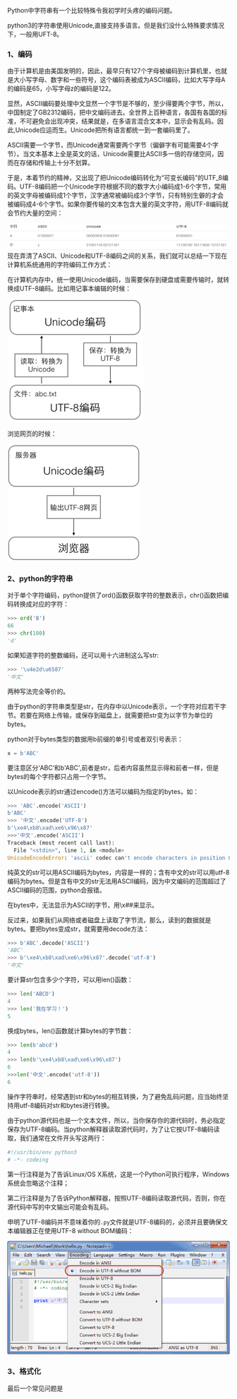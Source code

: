 Python中字符串有一个比较特殊令我初学时头疼的编码问题。

python3的字符串使用Unicode,直接支持多语言。但是我们没什么特殊要求情况下，一般用UFT-8。

### 1、编码

由于计算机是由美国发明的，因此，最早只有127个字母被编码到计算机里，也就是大小写字母、数字和一些符号，这个编码表被成为ASCII编码，比如大写字母A的编码是65，小写字母z的编码是122。

显然，ASCII编码要处理中文显然一个字节是不够的，至少得要两个字节，所以，中国制定了GB2312编码，把中文编码进去。全世界上百种语言，各国有各国的标准，不可避免会出现冲突，结果就是，在多语言混合文本中，显示会有乱码。因此,Unicode应运而生。Unicode把所有语言都统一到一套编码里了。

ASCII需要一个字节，而Unicode通常需要两个字节（偏僻字有可能需要4个字节）。当文本基本上全是英文的话，Unicode需要比ASCII多一倍的存储空间，因而在存储和传输上十分不划算。

于是，本着节约的精神，又出现了把Unicode编码转化为“可变长编码”的UTF\_8编码。UTF-8编码把一个Unicode字符根据不同的数字大小编码成1-6个字节，常用的英文字母被编码成1个字节，汉字通常被编码成3个字节，只有特别生僻的才会被编码成4-6个字节。如果你要传输的文本包含大量的英文字符，用UTF-8编码就会节约大量的空间：

![](/assets/1.PNG)现在弄清了ASCII、Unicode和UTF-8编码之间的关系，我们就可以总结一下现在计算机系统通用的字符编码工作方式：

在计算机内存中，统一使用Unicode编码，当需要保存到硬盘或需要传输时，就转换成UTF-8编码。比如用记事本编辑的时候：

![](/assets/0.png)

浏览网页的时候：

![](/assets/2.png)

### 2、python的字符串

对于单个字符编码，python提供了ord\(\)函数获取字符的整数表示，chr\(\)函数把编码转换成对应的字符：

```py
>>> ord('B')
66
>>> chr(100)
'd'
```

如果知道字符的整数编码，还可以用十六进制这么写str:

```py
>>> '\u4e2d\u6587'
'中文'
```

两种写法完全等价的。

由于python的字符串类型是str，在内存中以Unicode表示，一个字符对应若干字节。若要在网络上传输，或保存到磁盘上，就需要把str变为以字节为单位的bytes。

python对于bytes类型的数据用b前缀的单引号或者双引号表示：

```py
x = b'ABC'
```

要注意区分‘ABC’和b'ABC',前者是str，后者内容虽然显示得和前者一样，但是bytes的每个字符都只占用一个字节。

以Unicode表示的str通过encode\(\)方法可以编码为指定的bytes，如：

```py
>>> 'ABC'.encode('ASCII')
b'ABC'
>>> '中文'.encode('UTF-8')
b'\xe4\xb8\xad\xe6\x96\x87'
>>>'中文'.encode('ASCII')
Traceback (most recent call last):
  File "<stdin>", line 1, in <module>
UnicodeEncodeError: 'ascii' codec can't encode characters in position 0-1: ordinal not in range(128)
```

纯英文的str可以用ASCII编码为bytes，内容是一样的；含有中文的str可以用utf-8编码为bytes。但是含有中文的str无法用ASCII编码，因为中文编码的范围超过了ASCII编码的范围，python会报错。

在bytes中，无法显示为ASCII的字节，用\x\#\#来显示。

反过来，如果我们从网络或者磁盘上读取了字节流，那么，读到的数据就是bytes。要把bytes变成str，就需要用decode方法：

```py
>>> b'ABC'.decode('ASCII')
'ABC'
>>> b'\xe4\xb8\xad\xe6\x96\x87'.decode('utf-8')
'中文'
```

要计算str包含多少个字符，可以用len\(\)函数：

```py
>>> len('ABCD')
4
>>> len('我在学习！')
5
```

换成bytes，len\(\)函数就计算bytes的字节数：

```py
>>> len(b'abcd')
4
>>> len(b'\xe4\xb8\xad\xe6\x96\x87')
6
>>>len('中文'.encode('utf-8'))
6
```

操作字符串时，经常遇到str和bytes的相互转换，为了避免乱码问题，应当始终坚持用utf-8编码对str和bytes进行转换。

由于python源代码也是一个文本文件，所以，当你保存你的源代码时，务必指定保存为UTF-8编码。当python解释器读取源代码时，为了让它按UTF-8编码读取，我们通常在文件开头写这两行：

```py
#!/usr/bin/env python3
# -*- codeing
```

第一行注释是为了告诉Linux/OS X系统，这是一个Python可执行程序，Windows系统会忽略这个注释；

第二行注释是为了告诉Python解释器，按照UTF-8编码读取源代码，否则，你在源代码中写的中文输出可能会有乱码。

申明了UTF-8编码并不意味着你的`.py`文件就是UTF-8编码的，必须并且要确保文本编辑器正在使用UTF-8 without BOM编码：

![](/assets/3.png)



### 3、格式化

最后一个常见问题是



